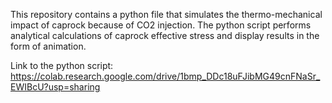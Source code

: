 This repository contains a python file that simulates the thermo-mechanical impact of caprock because of CO2 injection. The python script performs analytical calculations of caprock
effective stress and display results in the form of animation.

Link to the python script: https://colab.research.google.com/drive/1bmp_DDc18uFJibMG49cnFNaSr_EWIBcU?usp=sharing
